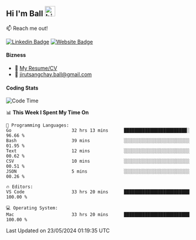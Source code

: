 ## Hi I'm Ball <img src="https://user-images.githubusercontent.com/1303154/88677602-1635ba80-d120-11ea-84d8-d263ba5fc3c0.gif" width="28px" height="28px" alt="hi">
 
:mailbox: Reach me out!

[![Linkedin Badge](https://img.shields.io/badge/-Jirut-0e76a8?style=flat&labelColor=0e76a8&logo=linkedin&logoColor=white)](https://www.linkedin.com/in/jirut-sangchay-338370251)
[![Website Badge](https://img.shields.io/badge/Website-184aa8?logo=website&logoColor=)](https://resume-jirut.web.app)

<!-- TODO: Add last video link -->
#### Bizness
- :paperclip: [My Resume/CV](https://github.com/Jirut01/Jirut01/blob/main/resume_jirut.pdf)
- :email: jirutsangchay.ball@gmail.com

#### Coding Stats


<!--START_SECTION:waka-->
![Code Time](http://img.shields.io/badge/Code%20Time-1%2C144%20hrs%2054%20mins-blue)

📊 **This Week I Spent My Time On** 

```text
💬 Programming Languages: 
Go                       32 hrs 13 mins      ████████████████████████░   96.66 % 
Bash                     39 mins             ░░░░░░░░░░░░░░░░░░░░░░░░░   01.95 % 
Text                     12 mins             ░░░░░░░░░░░░░░░░░░░░░░░░░   00.62 % 
CSV                      10 mins             ░░░░░░░░░░░░░░░░░░░░░░░░░   00.51 % 
JSON                     5 mins              ░░░░░░░░░░░░░░░░░░░░░░░░░   00.26 % 

🔥 Editors: 
VS Code                  33 hrs 20 mins      █████████████████████████   100.00 % 

💻 Operating System: 
Mac                      33 hrs 20 mins      █████████████████████████   100.00 % 
```


 Last Updated on 23/05/2024 01:19:35 UTC
<!--END_SECTION:waka-->
